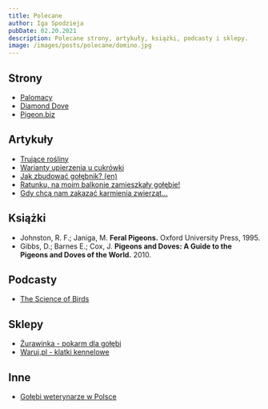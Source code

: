 ```yaml
---
title: Polecane
author: Iga Spodzieja
pubDate: 02.20.2021
description: Polecane strony, artykuły, książki, podcasty i sklepy.
image: /images/posts/polecane/domino.jpg
---
```

## Strony
- [Palomacy](https://www.pigeonrescue.org/)
- [Diamond Dove](https://www.diamonddove.info/index.html)
- [Pigeon.biz](https://www.pigeons.biz/forums/)

## Artykuły
- [Trujące rośliny](http://www.papugi.dt.pl/pci/pcitrujacerosliny.asp)
- [Warianty upierzenia u cukrówki](http://www.dovepage.com/species/domestic/Ringneck/ringneckcolorlist.html?)
- [Jak zbudować gołębnik? (en)](https://www.pigeonrescue.org/birds/creating-an-aviary/)
- [Ratunku, na moim balkonie zamieszkały gołębie!](https://czarnaowca.org/blog/ratunku-na-moim-balkonie-zamieszkaly-golebie/)
- [Gdy chcą nam zakazać karmienia zwierząt...](https://czarnaowca.org/blog/gdy-chca-nam-zabronic-karmienia-zwierzat/)

## Książki
- Johnston, R. F.; Janiga, M. **Feral Pigeons.** Oxford University Press, 1995.
- Gibbs, D.; Barnes E.; Cox, J. **Pigeons and Doves: A Guide to the Pigeons and Doves of the World.** 2010.

## Podcasty
- [The Science of Birds](https://www.scienceofbirds.com/)

## Sklepy
- [Żurawinka - pokarm dla gołębi](https://zurawinka-bakalie.pl/karma-dla-golebi-firmy-mdm,30)
- [Waruj.pl - klatki kennelowe](https://waruj.pl/category/metalowe-klatki-kojce-klatki)

## Inne
- [Gołębi weterynarze w Polsce](https://www.google.com/maps/d/u/0/viewer?mid=1Zzb9DNho0v9q7D0_pXt0LlcK_63nr6AI&ll=51.915896281834065%2C18.871016900000004&z=7)